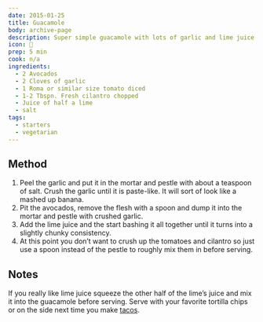 ```yaml
---
date: 2015-01-25
title: Guacamole
body: archive-page
description: Super simple guacamole with lots of garlic and lime juice. Make sure to use a mortar and pestle on this. It makes a huge difference.
icon: 🥑
prep: 5 min
cook: n/a
ingredients:
  - 2 Avocados
  - 2 Cloves of garlic
  - 1 Roma or similar size tomato diced
  - 1-2 Tbspn. Fresh cilantro chopped
  - Juice of half a lime
  - salt
tags:
  - starters
  - vegetarian
---
```

## Method
1. Peel the garlic and put it in the mortar and pestle with about a  teaspoon of salt. Crush the garlic until it is paste-like. It will sort of look like a mashed up banana.
2. Pit the avocados, remove the flesh with a spoon and dump it into the mortar and pestle with crushed garlic.
3. Add the lime juice and the start bashing it all together until it turns into a slightly chunky consistency.
4. At this point you don’t want to crush up the tomatoes and cilantro so just use a spoon instead of the pestle to roughly mix them in before serving.

## Notes
If you really like lime juice squeeze the other half of the lime’s juice and mix it into the guacamole before serving. Serve with your favorite tortilla chips or on the side next time you make [tacos](/meals/asian-pork-tacos.html).
